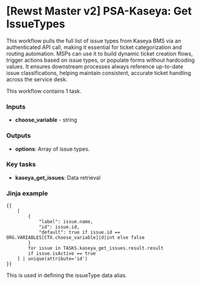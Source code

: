 # \[Rewst Master v2] PSA-Kaseya: Get IssueTypes

This workflow pulls the full list of issue types from Kaseya BMS via an authenticated API call, making it essential for ticket categorization and routing automation. MSPs can use it to build dynamic ticket creation flows, trigger actions based on issue types, or populate forms without hardcoding values. It ensures downstream processes always reference up-to-date issue classifications, helping maintain consistent, accurate ticket handling across the service desk.

This workflow contains 1 task.

### Inputs

* **choose\_variable** - string

### Outputs

* **options**: Array of issue types.

### Key tasks

* **kaseya\_get\_issues**: Data retrieval

### Jinja example

```jinja
{{
    [
        {
            "label": issue.name,
            "id": issue.id,
            "default": true if issue.id == ORG.VARIABLES[CTX.choose_variable]|d|int else false
        }
        for issue in TASKS.kaseya_get_issues.result.result
        if issue.isActive == true
    ] | unique(attribute='id')
}}
```

This is used in defining the issueType data alias.
